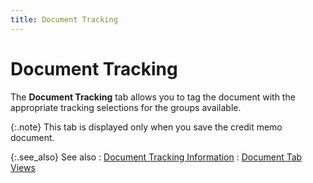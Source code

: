```yaml
---
title: Document Tracking
---
```


# Document Tracking


The **Document Tracking** tab allows  you to tag the document with the appropriate tracking selections for the  groups available.


{:.note}
This tab is displayed only when you save the credit  memo document.


{:.see_also}
See also
: [Document  Tracking Information]({{site.sp_baseurl}}/sales-ret-docs/sales-ret-doc/contents/tab-details/trk/document_tracking_information.html)
: [Document  Tab Views]({{site.sp_baseurl}}/misc/document_view_details_credit_memo_step_by_step.html)
